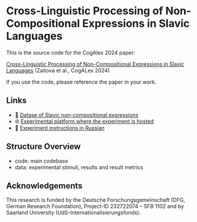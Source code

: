 # Cross-Linguistic Processing of Non-Compositional Expressions in Slavic Languages

This is the source code for the CogAlex 2024 paper:

[Cross-Linguistic Processing of Non-Compositional Expressions in Slavic Languages](https://aclanthology.org/2024.cogalex-1.10.pdf) (Zaitova et al., CogALex 2024)

If you use the code, please reference the paper in your work.


## Links

- 🤗 [Datase of Slavic non-compositional expressions](https://huggingface.co/datasets/izaitova/slavic_fixed_expressions)
- 🌐 [Experimental platform where the experiment is hosted](https://intercomprehension.coli.uni-saarland.de/en/)
- 📝 [Experiment instructions in Russian](http://bit.ly/experiment-instructions)



## Structure Overview

- code: main codebase
- data: experimental stimuli, results and result metrics

## Acknowledgements 

This research is funded by the Deutsche Forschungsgemeinschaft (DFG, German Research Foundation), Project-ID 232722074 – SFB 1102 and by Saarland University (UdS-Internationalisierungsfonds).
